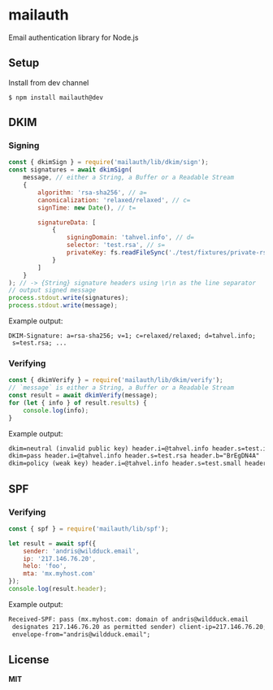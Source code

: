 # mailauth

Email authentication library for Node.js

## Setup

Install from dev channel

```
$ npm install mailauth@dev
```

## DKIM

### Signing

```js
const { dkimSign } = require('mailauth/lib/dkim/sign');
const signatures = await dkimSign(
    message, // either a String, a Buffer or a Readable Stream
    {
        algorithm: 'rsa-sha256', // a=
        canonicalization: 'relaxed/relaxed', // c=
        signTime: new Date(), // t=

        signatureData: [
            {
                signingDomain: 'tahvel.info', // d=
                selector: 'test.rsa', // s=
                privateKey: fs.readFileSync('./test/fixtures/private-rsa.pem')
            }
        ]
    }
); // -> {String} signature headers using \r\n as the line separator
// output signed message
process.stdout.write(signatures);
process.stdout.write(message);
```

Example output:

```
DKIM-Signature: a=rsa-sha256; v=1; c=relaxed/relaxed; d=tahvel.info;
 s=test.rsa; ...
```

### Verifying

```js
const { dkimVerify } = require('mailauth/lib/dkim/verify');
// `message` is either a String, a Buffer or a Readable Stream
const result = await dkimVerify(message);
for (let { info } of result.results) {
    console.log(info);
}
```

Example output:

```txt
dkim=neutral (invalid public key) header.i=@tahvel.info header.s=test.invalid header.b="b85yao+1"
dkim=pass header.i=@tahvel.info header.s=test.rsa header.b="BrEgDN4A"
dkim=policy (weak key) header.i=@tahvel.info header.s=test.small header.b="d0jjgPun"
```

## SPF

### Verifying

```js
const { spf } = require('mailauth/lib/spf');

let result = await spf({
    sender: 'andris@wildduck.email',
    ip: '217.146.76.20',
    helo: 'foo',
    mta: 'mx.myhost.com'
});
console.log(result.header);
```

Example output:

```txt
Received-SPF: pass (mx.myhost.com: domain of andris@wildduck.email
 designates 217.146.76.20 as permitted sender) client-ip=217.146.76.20;
 envelope-from="andris@wildduck.email";
```

## License

**MIT**
